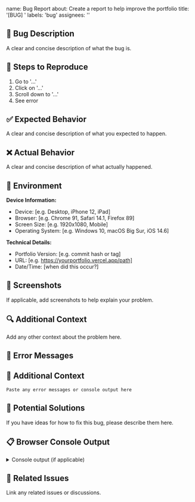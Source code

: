 name: Bug Report
about: Create a report to help improve the portfolio
title: '[BUG] '
labels: 'bug'
assignees: ''

## 🐛 Bug Description

A clear and concise description of what the bug is.

## 🔄 Steps to Reproduce

1. Go to '...'
2. Click on '...'
3. Scroll down to '...'
4. See error

## ✅ Expected Behavior

A clear and concise description of what you expected to happen.

## ❌ Actual Behavior

A clear and concise description of what actually happened.

## 📱 Environment

**Device Information:**
- Device: [e.g. Desktop, iPhone 12, iPad]
- Browser: [e.g. Chrome 91, Safari 14.1, Firefox 89]
- Screen Size: [e.g. 1920x1080, Mobile]
- Operating System: [e.g. Windows 10, macOS Big Sur, iOS 14.6]

**Technical Details:**
- Portfolio Version: [e.g. commit hash or tag]
- URL: [e.g. https://yourportfolio.vercel.app/path]
- Date/Time: [when did this occur?]

## 📸 Screenshots

If applicable, add screenshots to help explain your problem.

## 🔍 Additional Context

Add any other context about the problem here.

## 🚨 Error Messages
## 🔎 Additional Context
```
Paste any error messages or console output here
```

## 🧪 Potential Solutions

If you have ideas for how to fix this bug, please describe them here.

## 📋 Browser Console Output

<details>
<summary>Console output (if applicable)</summary>

```javascript
// Paste console output here
```

</details>

## 🔗 Related Issues

Link any related issues or discussions.
